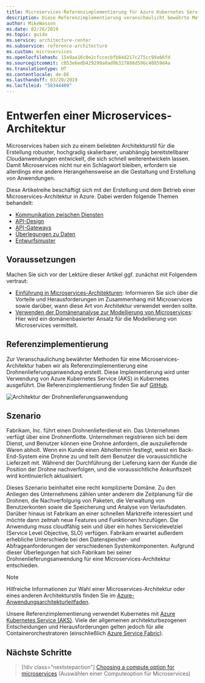 ```yaml
---
title: Microservices-Referenzimplementierung für Azure Kubernetes Service
description: Diese Referenzimplementierung veranschaulicht bewährte Methoden für eine Microservices-Architektur.
author: MikeWasson
ms.date: 02/26/2019
ms.topic: guide
ms.service: architecture-center
ms.subservice: reference-architecture
ms.custom: microservices
ms.openlocfilehash: 15e9aa16c0e2cfccecbfb84d217c275cc99a66fd
ms.sourcegitcommit: c053e6edb429299a0ad9b327888d596c48859d4a
ms.translationtype: HT
ms.contentlocale: de-DE
ms.lasthandoff: 03/20/2019
ms.locfileid: "58344409"
---
```

# <a name="designing-a-microservices-architecture"></a>Entwerfen einer Microservices-Architektur

Microservices haben sich zu einem beliebten Architekturstil für die Erstellung robuster, hochgradig skalierbarer, unabhängig bereitstellbarer Cloudanwendungen entwickelt, die sich schnell weiterentwickeln lassen. Damit Microservices nicht nur ein Schlagwort bleiben, erfordern sie allerdings eine andere Herangehensweise an die Gestaltung und Erstellung von Anwendungen.

Diese Artikelreihe beschäftigt sich mit der Erstellung und dem Betrieb einer Microservices-Architektur in Azure. Dabei werden folgende Themen behandelt:

- [Kommunikation zwischen Diensten](./interservice-communication.md)
- [API-Design](./api-design.md)
- [API-Gateways](./gateway.md)
- [Überlegungen zu Daten](./data-considerations.md)
- [Entwurfsmuster](./patterns.md)

## <a name="prerequisites"></a>Voraussetzungen

Machen Sie sich vor der Lektüre dieser Artikel ggf. zunächst mit Folgendem vertraut:

- [Einführung in Microservices-Architekturen](../introduction.md): Informieren Sie sich über die Vorteile und Herausforderungen im Zusammenhang mit Microservices sowie darüber, wann diese Art von Architektur verwendet werden sollte.
- [Verwenden der Domänenanalyse zur Modellierung von Microservices](../model/domain-analysis.md): Hier wird ein domänenbasierter Ansatz für die Modellierung von Microservices vermittelt.

## <a name="reference-implementation"></a>Referenzimplementierung

Zur Veranschaulichung bewährter Methoden für eine Microservices-Architektur haben wir als Referenzimplementierung eine Drohnenlieferungsanwendung erstellt. Diese Implementierung wird unter Verwendung von Azure Kubernetes Service (AKS) in Kubernetes ausgeführt. Die Referenzimplementierung finden Sie auf [GitHub][drone-ri].

![Architektur der Drohnenlieferungsanwendung](../images/drone-delivery.png)

## <a name="scenario"></a>Szenario

Fabrikam, Inc. führt einen Drohnenlieferdienst ein. Das Unternehmen verfügt über eine Drohnenflotte. Unternehmen registrieren sich bei dem Dienst, und Benutzer können eine Drohne anfordern, die auszuliefernde Waren abholt. Wenn ein Kunde einen Abholtermin festlegt, weist ein Back-End-System eine Drohne zu und teilt dem Benutzer die voraussichtliche Lieferzeit mit. Während der Durchführung der Lieferung kann der Kunde die Position der Drohne nachverfolgen, und die voraussichtliche Ankunftszeit wird kontinuierlich aktualisiert.

Dieses Szenario beinhaltet eine recht komplizierte Domäne. Zu den Anliegen des Unternehmens zählen unter anderem die Zeitplanung für die Drohnen, die Nachverfolgung von Paketen, die Verwaltung von Benutzerkonten sowie die Speicherung und Analyse von Verlaufsdaten. Darüber hinaus ist Fabrikam an einer schnellen Marktreife interessiert und möchte dann zeitnah neue Features und Funktionen hinzufügen. Die Anwendung muss cloudfähig sein und über ein hohes Servicelevelziel (Service Level Objective, SLO) verfügen. Fabrikam erwartet außerdem erhebliche Unterschiede bei den Datenspeicher- und Abfrageanforderungen der verschiedenen Systemkomponenten. Aufgrund dieser Überlegungen hat sich Fabrikam bei seiner Drohnenlieferungsanwendung für eine Microservices-Architektur entschieden.

> [!NOTE]
> Hilfreiche Informationen zur Wahl einer Microservices-Architektur oder eines anderen Architekturstils finden Sie im [Azure-Anwendungsarchitekturleitfaden](../../guide/index.md).

Unsere Referenzimplementierung verwendet Kubernetes mit [Azure Kubernetes Service (AKS)](/azure/aks/). Viele der allgemeinen architekturbezogenen Entscheidungen und Herausforderungen gelten jedoch für alle Containerorchestratoren (einschließlich [Azure Service Fabric](/azure/service-fabric/)).

<!-- links -->

[drone-ri]: https://github.com/mspnp/microservices-reference-implementation

## <a name="next-steps"></a>Nächste Schritte

> [!div class="nextstepaction"]
> [Choosing a compute option for microservices](./compute-options.md) (Auswählen einer Computeoption für Microservices)